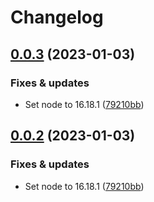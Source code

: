 # Changelog

## [0.0.3](https://github.com/digital-swing/ripple/compare/ripple-v0.0.2...ripple-v0.0.3) (2023-01-03)


### Fixes & updates

* Set node to 16.18.1 ([79210bb](https://github.com/digital-swing/ripple/commit/79210bbffc5e6f1777f9b4a781ed077be4c83b95))

## [0.0.2](https://github.com/digital-swing/ripple/compare/ripple-v0.0.1...ripple-v0.0.2) (2023-01-03)


### Fixes & updates

* Set node to 16.18.1 ([79210bb](https://github.com/digital-swing/ripple/commit/79210bbffc5e6f1777f9b4a781ed077be4c83b95))
